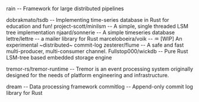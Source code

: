 rain -- Framework for large distributed pipelines

dobrakmato/tsdb -- Implementing time-series database in Rust for education and fun!
project-scott/minilsm -- A simple, single threaded LSM tree implementation
njaard/sonnerie -- A simple timeseries database
lettre/lettre -- a mailer library for Rust
marceloboeira/voik -- ♒︎ [WIP] An experimental ~distributed~ commit-log
zesterer/flume -- A safe and fast multi-producer, multi-consumer channel.
Fullstop000/wickdb -- Pure Rust LSM-tree based embedded storage engine

tremor-rs/tremor-runtime  -- Tremor is an event processing system originally designed for the needs of platform engineering and infrastructure.


dream  -- Data processing framework
commitlog -- Append-only commit log library for Rust





